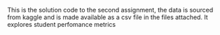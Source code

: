 This is the solution code to the second assignment, the data is sourced from kaggle and is made available as a csv file in the files attached. It explores student perfomance metrics
